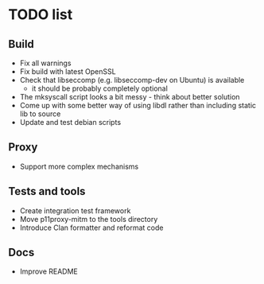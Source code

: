 # TODO list

## Build

- Fix all warnings
- Fix build with latest OpenSSL 
- Check that libseccomp (e.g. libseccomp-dev on Ubuntu) is available
  - it should be probably completely optional
- The mksyscall script looks a bit messy - think about better solution
- Come up with some better way of using libdl rather than including static lib to source
- Update and test debian scripts

## Proxy

- Support more complex mechanisms

## Tests and tools

- Create integration test framework
- Move p11proxy-mitm to the tools directory
- Introduce Clan formatter and reformat code

## Docs

- Improve README
